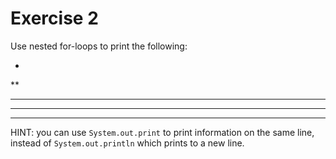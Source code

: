 # Exercise 2

Use nested for-loops to print the following:

*
**
***
****
*****

HINT: you can use `System.out.print` to print information on the same line, instead of `System.out.println` which prints to a new line.
